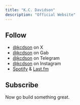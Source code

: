 ```yaml
---
title: "K.C. Davidson"
description: "Official Website"
---
```


## Follow

- [@kcdson](https://x.com/kcdson) on X
- [@kcdson](https://gab.com/kcdson) on Gab
- [@kcdson](https://t.me/@kcdson) on Telegram
- [@kcdson](https://instagram.com/kcdson) on Instagram
- [Spotify](https://open.spotify.com/user/gagoerwjb0brx9q4ue3mbx9wg?si=1c1fbafacb684ff0) & [Last.fm](https://www.last.fm/user/kcdson)

## Subscribe

Now go build something great.
